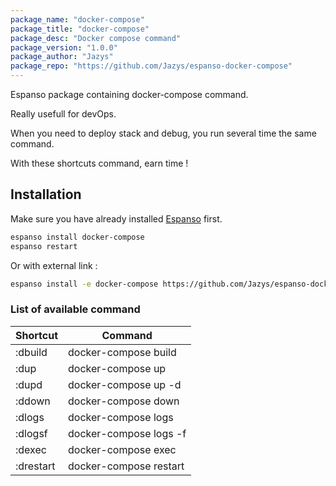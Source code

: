 ```yaml
---
package_name: "docker-compose"
package_title: "docker-compose"
package_desc: "Docker compose command"
package_version: "1.0.0"
package_author: "Jazys"
package_repo: "https://github.com/Jazys/espanso-docker-compose"
---
```


Espanso package containing docker-compose command.

Really usefull for devOps.

When you need to deploy stack and debug, you run several time the same command.

With these shortcuts command, earn time !


## Installation

Make sure you have already installed [Espanso](https://espanso.org/install/) first.

```sh
espanso install docker-compose
espanso restart
```

Or with external link :

```sh
espanso install -e docker-compose https://github.com/Jazys/espanso-docker-compose
```

### List of available command

| Shortcut | Command
| - | -
| :dbuild | docker-compose build
| :dup | docker-compose up
| :dupd | docker-compose up -d
| :ddown | docker-compose down
| :dlogs | docker-compose logs
| :dlogsf | docker-compose logs -f
| :dexec | docker-compose exec
| :drestart | docker-compose restart

